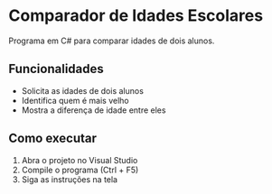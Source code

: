 # Comparador de Idades Escolares

Programa em C# para comparar idades de dois alunos.

## Funcionalidades

- Solicita as idades de dois alunos
- Identifica quem é mais velho
- Mostra a diferença de idade entre eles

## Como executar

1. Abra o projeto no Visual Studio
2. Compile o programa (Ctrl + F5)
3. Siga as instruções na tela
